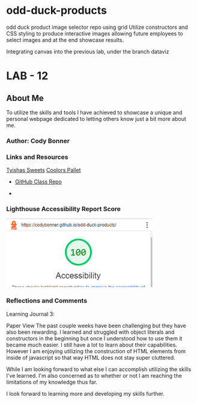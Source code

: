 # odd-duck-products
odd duck product image selector repo using grid
Utilize constructors and CSS styling to produce interactive images allowing
future employees to select images and at the end showcase results.

Integrating canvas into the previous lab, under the branch dataviz


# LAB - 12

## About Me

To utilize the skills and tools I have achieved to showcase a unique and personal webpage dedicated to letting others know just a bit more about me.

### Author: Cody Bonner

### Links and Resources
[Tyishas Sweets](https://www.tyishassweets.com/)
[Coolors Pallet](https://coolors.co/palette/8ecae6-219ebc-023047-ffb703-fb8500)
* [GitHub Class Repo](https://github.com/CodyBonner/code-challenges)


* 

### Lighthouse Accessibility Report Score

![LightHouse-Index](img/odd-ducks-lighthouse.PNG)

### Reflections and Comments

Learning Journal 3:

Paper View
The past couple weeks have been challenging but they have also been rewarding. I learned and struggled with object literals and constructors in the beginning but once I understood how to use them it became much easier. I still have a lot to learn about their capabilities. However I am enjoying utilizing the construction of HTML elements from inside of javascript so that way HTML does not stay super cluttered.

While I am looking forward to what else I can accomplish utilizing the skills I've learned. I'm also concerned as to whether or not I am reaching the limitations of my knowledge thus far.

I look forward to learning more and developing my skills further.